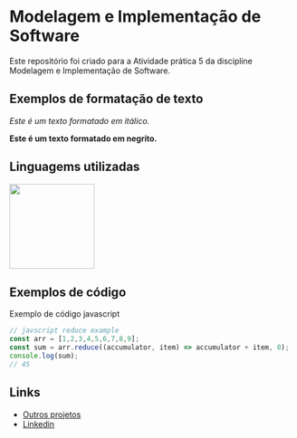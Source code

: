 # Modelagem e Implementação de Software
Este repositório foi criado para a Atividade prática 5 da discipline Modelagem e Implementação de Software.

## Exemplos de formatação de texto
*Este é um texto formatado em itálico.*

**Este é um texto formatado em negrito.**

## Linguagems utilizadas
<img src="https://www.freepnglogos.com/uploads/javascript-png/javascript-vector-logo-yellow-png-transparent-javascript-vector-12.png" width="150" height="150" />

## Exemplos de código
Exemplo de código javascript
```javascript
// javscript reduce example
const arr = [1,2,3,4,5,6,7,8,9];
const sum = arr.reduce((accumulator, item) => accumulator + item, 0);
console.log(sum);
// 45
```

## Links
- [Outros projetos](https://github.com/raulbrennersc)
- [Linkedin](https://www.linkedin.com/in/raulbrennersc/)